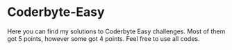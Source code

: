Coderbyte-Easy
==============
Here you can find my solutions to Coderbyte Easy challenges. Most of them got 5 points, however some got 4 points. Feel free to use all codes.

